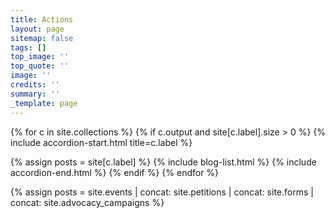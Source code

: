 ```yaml
---
title: Actions
layout: page
sitemap: false
tags: []
top_image: ''
top_quote: ''
image: ''
credits: ''
summary: ''
_template: page
---
```



{% for c in site.collections %}
{% if c.output and site[c.label].size > 0 %}
{% include accordion-start.html title=c.label %}

{% assign posts = site[c.label] %}
{% include blog-list.html %}
{% include accordion-end.html %}
{% endif %}
{% endfor %}

{% assign posts = site.events | concat: site.petitions | concat: site.forms | concat: site.advocacy_campaigns %}

